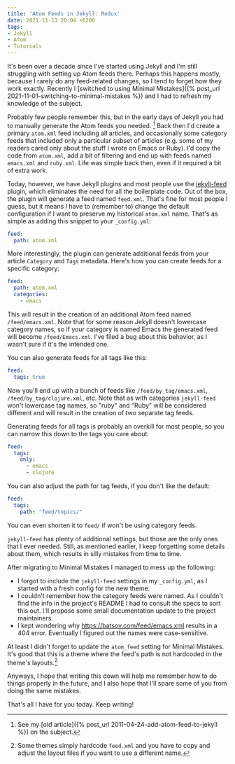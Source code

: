 ```yaml
---
title: 'Atom Feeds in Jekyll: Redux'
date: 2021-11-13 20:04 +0200
tags:
- Jekyll
- Atom
- Tutorials
---
```


It's been over a decade since I've started using Jekyll and I'm still
struggling with setting up Atom feeds there. Perhaps this happens mostly,
because I rarely do any feed-related changes, so I tend to forget how they work
exactly. Recently I [switched to using Minimal Mistakes]({% post_url 2021-11-01-switching-to-minimal-mistakes %}) and I had to refresh my knowledge of the subject.

Probably few people remember this, but in the early days of Jekyll you had to
manually generate the Atom feeds you needed. [^1] Back then I'd create a primary
`atom.xml` feed including all articles, and occasionally some category feeds that included only a particular
subset of articles (e.g. some of my readers cared only about the stuff I wrote on Emacs or Ruby). I'd copy the code from `atom.xml`, add a bit of filtering and end up with feeds named `emacs.xml` and `ruby.xml`. Life was simple back then, even if it required a bit of extra work.

Today, however, we have Jekyll plugins and most people use the [jekyll-feed](https://github.com/jekyll/jekyll-feed) plugin, which eliminates the need for all the boilerplate code. Out of the box, the plugin will generate a feed named `feed.xml`. That's fine for most people I guess, but it means I have to (remember to) change the default configuration if I want to preserve my historical `atom.xml` name. That's as simple as adding this snippet to your `_config.yml`:

``` yaml
feed:
  path: atom.xml
```

More interestingly, the plugin can generate additional feeds from your article `Category` and `Tags` metadata. Here's how you can create feeds for a specific category:

``` yaml
feed:
  path: atom.xml
  categories:
    - emacs
```

This will result in the creation of an additional Atom feed named `/feed/emacs.xml`.
Note that for some reason Jekyll doesn't lowercase category names, so if your category is named Emacs the generated feed will become `/feed/Emacs.xml`. I've filed a bug about this behavior, as I wasn't sure if it's the intended one.

You can also generate feeds for all tags like this:

``` yaml
feed:
  tags: true
```

Now you'll end up with a bunch of feeds like `/feed/by_tag/emacs.xml`, `/feed/by_tag/clojure.xml`, etc. Note that as with categories `jekyll-feed` won't lowercase tag names, so "ruby" and "Ruby" will be considered different and will result in the creation of two separate tag feeds.

Generating feeds for all tags is probably an overkill for most people, so you can narrow this down to the tags you care about:

``` yaml
feed:
  tags:
    only:
      - emacs
      - clojure
```

You can also adjust the path for tag feeds, if you don't like the default:

``` yaml
feed:
  tags:
    path: "feed/topics/"
```

You can even shorten it to `feed/` if won't be using category feeds.

`jekyll-feed` has plenty of additional settings, but those are the only ones that I ever needed. Still, as mentioned earlier, I keep forgetting some details about them, which results in silly mistakes from time to time.

After migrating to Minimal Mistakes I managed to mess up the following:

- I forgot to include the `jekyll-feed` settings in my `_config.yml`, as I started with a fresh config for the new theme.
- I couldn't remember how the category feeds were named. As I couldn't find the info in the project's README I had to consult the specs to sort this out. I'll propose some small documentation update to the project maintainers.
- I kept wondering why <https://batsov.com/feed/emacs.xml> results in a 404 error. Eventually I figured out the names were case-sensitive.

At least I didn't forget to update the `atom_feed` setting for Minimal Mistakes. It's good that this is a theme where the feed's path is not hardcoded in the theme's layouts.[^2]

Anyways, I hope that writing this down will help me remember how to do things properly in the future, and I also hope that I'll spare some of you from doing the same mistakes.

That's all I have for you today. Keep writing!

[^1]: See my [old article]({% post_url 2011-04-24-add-atom-feed-to-jekyll %}) on the subject.
[^2]: Some themes simply hardcode `feed.xml` and you have to copy and adjust the layout files if you want to use a different name.
